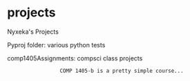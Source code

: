 projects
========

Nyxeka's Projects

Pyproj folder: various python tests

comp1405Assignments: compsci class projects

                     COMP 1405-b is a pretty simple course...